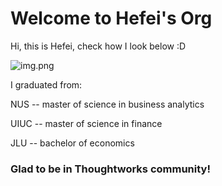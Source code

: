 # Welcome to Hefei's Org

Hi, this is Hefei, check how I look below :D

![img.png](img.png)

I graduated from:

NUS -- master of science in business analytics

UIUC -- master of science in finance

JLU -- bachelor of economics

### Glad to be in Thoughtworks community!